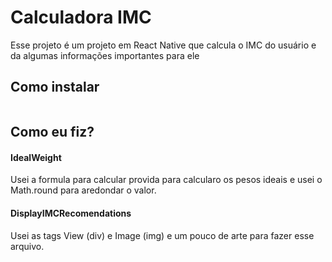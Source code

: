 # Calculadora IMC

Esse projeto é um projeto em React Native que calcula o IMC do usuário e da algumas informações importantes para ele

## Como instalar

```bash

```

## Como eu fiz?

#### IdealWeight

Usei a formula para calcular provida para calcularo os pesos ideais e usei o Math.round para aredondar o valor.

#### DisplayIMCRecomendations

Usei as tags View (div) e Image (img) e um pouco de arte para fazer esse arquivo.